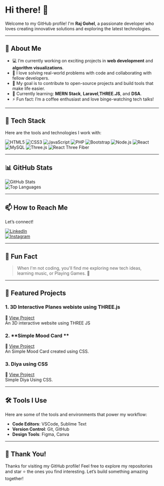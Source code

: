 # Hi there! 👋

Welcome to my GitHub profile! I'm **Raj Gohel**, a passionate developer who loves creating innovative solutions and exploring the latest technologies.

---

## 🌟 About Me

- 💻 I’m currently working on exciting projects in **web development** and **algorithm visualizations**.
- 🚀 I love solving real-world problems with code and collaborating with fellow developers.
- 🎯 My goal is to contribute to open-source projects and build tools that make life easier.
- 🌱 Currently learning: **MERN Stack**, **Laravel**,**THREE.JS**, and **DSA**.
- ⚡ Fun fact: I’m a coffee enthusiast and love binge-watching tech talks!

---

## 🚀 Tech Stack

Here are the tools and technologies I work with:

![HTML5](https://img.shields.io/badge/HTML5-E34F26?style=flat-square&logo=html5&logoColor=white)
![CSS3](https://img.shields.io/badge/CSS3-1572B6?style=flat-square&logo=css3&logoColor=white)
![JavaScript](https://img.shields.io/badge/JavaScript-F7DF1E?style=flat-square&logo=javascript&logoColor=black)
![PHP](https://img.shields.io/badge/PHP-777BB4?style=flat-square&logo=php&logoColor=white)
![Bootstrap](https://img.shields.io/badge/Bootstrap-563D7C?style=flat-square&logo=bootstrap&logoColor=white)
![Node.js](https://img.shields.io/badge/Node.js-339933?style=flat-square&logo=node.js&logoColor=white)
![React](https://img.shields.io/badge/React-61DAFB?style=flat-square&logo=react&logoColor=black)
![MySQL](https://img.shields.io/badge/MySQL-4479A1?style=flat-square&logo=mysql&logoColor=white)
![Three.js](https://img.shields.io/badge/Three.js-000000?style=flat-square&logo=three.js&logoColor=white)
![React Three Fiber](https://img.shields.io/badge/React%20Three%20Fiber-61DAFB?style=flat-square&logo=react&logoColor=black)

---

## 📊 GitHub Stats

![GitHub Stats](https://github-readme-stats.vercel.app/api?username=yourusername&show_icons=true&theme=radical)  
![Top Languages](https://github-readme-stats.vercel.app/api/top-langs/?username=yourusername&layout=compact&theme=radical)

---

## 📫 How to Reach Me

Let’s connect!

[![LinkedIn](https://img.shields.io/badge/LinkedIn-Connect-blue?style=flat-square&logo=linkedin)](https://www.linkedin.com/in/raj-gohel-bbaa5b211/)  
[![Instagram](https://img.shields.io/badge/Instagram-Follow-833AB4?style=flat-square&logo=instagram&logoColor=white)](https://www.instagram.com/_.rajgohel._/)

---

## 🎯 Fun Fact

> When I'm not coding, you'll find me exploring new tech ideas, learning music, or Playing Games. 🍳

---

## 🌟 Featured Projects

### 1. **3D Interactive Planes webiste using THREE.js**

🔗 [View Project](https://github.com/Rajgohel0312/3d-Plane)  
An 3D interactive website using THREE JS

### 2. **Simple Mood Card **

🔗 [View Project](https://github.com/Rajgohel0312/mood-card)  
An Simple Mood Card created using CSS.

### 3. **Diya using CSS**

🔗 [View Project](https://github.com/Rajgohel0312/Diya-using-css)  
Simple Diya Using CSS.

---

## 🛠 Tools I Use

Here are some of the tools and environments that power my workflow:

- **Code Editors**: VSCode, Sublime Text
- **Version Control**: Git, GitHub
- **Design Tools**: Figma, Canva

---

## 🎉 Thank You!

Thanks for visiting my GitHub profile! Feel free to explore my repositories and star ⭐ the ones you find interesting. Let’s build something amazing together!
